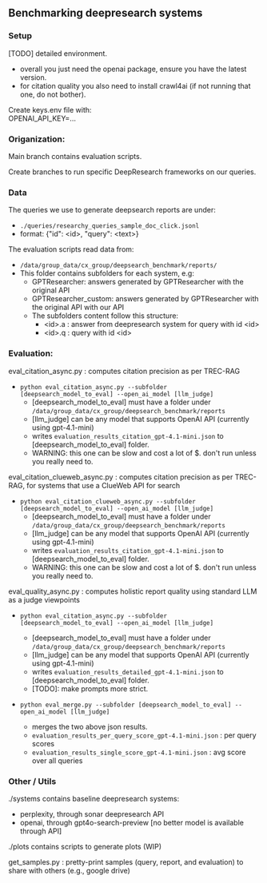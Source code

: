 ## Benchmarking deepresearch systems


### Setup

[TODO] detailed environment.

- overall you just need the openai package, ensure you have the latest version.
- for citation quality you also need to install crawl4ai (if not running that one, do not bother).


Create keys.env file with:  
OPENAI_API_KEY=...

### Origanization:

Main branch contains evaluation scripts.

Create branches to run specific DeepResearch frameworks on our queries. 

### Data

The queries we use to generate deepsearch reports are under:
- `./queries/researchy_queries_sample_doc_click.jsonl`
- format: {"id": \<id\>, "query": \<text\>}


The evaluation scripts read data from:

- `/data/group_data/cx_group/deepsearch_benchmark/reports/`
- This folder contains subfolders for each system, e.g:
    - GPTResearcher: answers generated by GPTResearcher with the original API
    - GPTResearcher_custom: answers generated by GPTResearcher with the original API with our API
    - The subfolders content follow this structure:
        - \<id\>.a : answer from deepresearch system for query with id \<id\>
        - \<id\>.q : query with id \<id\>


### Evaluation:

eval_citation_async.py : computes citation precision as per TREC-RAG

- `python eval_citation_async.py --subfolder [deepsearch_model_to_eval] --open_ai_model [llm_judge]`
    - [deepsearch_model_to_eval] must have a folder under `/data/group_data/cx_group/deepsearch_benchmark/reports`
    - [llm_judge] can be any model that supports OpenAI API (currently using gpt-4.1-mini)
    - writes `evaluation_results_citation_gpt-4.1-mini.json` to [deepsearch_model_to_eval] folder.
    - WARNING: this one can be slow and cost a lot of $. don't run unless you really need to.

eval_citation_clueweb_async.py : computes citation precision as per TREC-RAG, for systems that use a ClueWeb API for search

- `python eval_citation_clueweb_async.py --subfolder [deepsearch_model_to_eval] --open_ai_model [llm_judge]`
    - [deepsearch_model_to_eval] must have a folder under `/data/group_data/cx_group/deepsearch_benchmark/reports`
    - [llm_judge] can be any model that supports OpenAI API (currently using gpt-4.1-mini)
    - writes `evaluation_results_citation_gpt-4.1-mini.json` to [deepsearch_model_to_eval] folder.
    - WARNING: this one can be slow and cost a lot of $. don't run unless you really need to.




eval_quality_async.py : computes holistic report quality using standard LLM as a judge viewpoints

- `python eval_citation_async.py --subfolder [deepsearch_model_to_eval] --open_ai_model [llm_judge]`
    - [deepsearch_model_to_eval] must have a folder under `/data/group_data/cx_group/deepsearch_benchmark/reports`
    - [llm_judge] can be any model that supports OpenAI API (currently using gpt-4.1-mini)
    - writes `evaluation_results_detailed_gpt-4.1-mini.json` to [deepsearch_model_to_eval] folder.
    - [TODO]: make prompts more strict.

- `python eval_merge.py --subfolder [deepsearch_model_to_eval] --open_ai_model [llm_judge]`
    - merges the two above json results.
    - `evaluation_results_per_query_score_gpt-4.1-mini.json` : per query scores
    - `evaluation_results_single_score_gpt-4.1-mini.json` : avg score over all queries




### Other / Utils

./systems contains baseline deepresearch systems:

- perplexity, through sonar deepresearch API
- openai, through gpt4o-search-preview [no better model is available through API]

./plots contains scripts to generate plots (WIP)

get_samples.py : pretty-print samples (query, report, and evaluation) to share with others (e.g., google drive)

